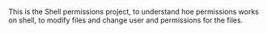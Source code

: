 This is the Shell permissions project, to understand hoe permissions works on shell, to modify files and change user and permissions for the files.
